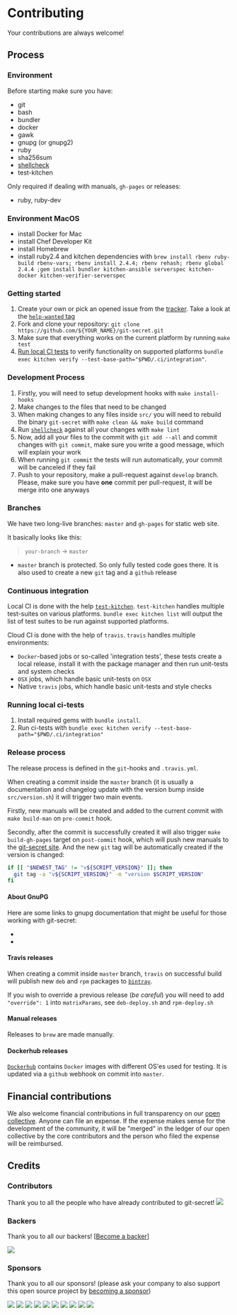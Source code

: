 # Contributing

Your contributions are always welcome!

## Process

### Environment

Before starting make sure you have:

- git
- bash
- bundler
- docker
- gawk
- gnupg (or gnupg2)
- ruby
- sha256sum
- [shellcheck](https://github.com/koalaman/shellcheck)
- test-kitchen

Only required if dealing with manuals, `gh-pages` or releases:

- ruby, ruby-dev

### Environment MacOS

- install Docker for Mac
- install Chef Developer Kit
- install Homebrew
- install ruby2.4 and kitchen dependencies with `brew install rbenv ruby-build rbenv-vars; rbenv install 2.4.4; rbenv rehash; rbenv global 2.4.4 ;gem install bundler kitchen-ansible serverspec kitchen-docker kitchen-verifier-serverspec`

### Getting started

1. Create your own or pick an opened issue from the [tracker][tracker]. Take a look at the [`help-wanted` tag][help-wanted]
2. Fork and clone your repository: `git clone https://github.com/${YOUR_NAME}/git-secret.git`
3. Make sure that everything works on the current platform by running `make test`
4. [Run local CI tests](#running-local-ci-tests) to verify functionality on supported platforms `bundle exec kitchen verify --test-base-path="$PWD/.ci/integration"`.

### Development Process

1. Firstly, you will need to setup development hooks with `make install-hooks`
2. Make changes to the files that need to be changed
3. When making changes to any files inside `src/` you will need to rebuild the binary `git-secret` with `make clean && make build` command
4. Run [`shellcheck`][shellcheck] against all your changes with `make lint`
5. Now, add all your files to the commit with `git add --all` and commit changes with `git commit`, make sure you write a good message, which will explain your work
6. When running `git commit` the tests will run automatically, your commit will be canceled if they fail
7. Push to your repository, make a pull-request against `develop` branch. Please, make sure you have **one** commit per pull-request, it will be merge into one anyways

### Branches

We have two long-live branches: `master` and `gh-pages` for static web site.

It basically looks like this:

> `your-branch` -> `master`

- `master` branch is protected. So only fully tested code goes there. It is also used to create a new `git` tag and a `github` release

### Continuous integration

Local CI is done with the help [`test-kitchen`](http://kitchen.ci/). `test-kitchen` handles multiple test-suites on various platforms.
`bundle exec kitchen list` will output the list of test suites to be run against supported platforms.

Cloud CI is done with the help of `travis`. `travis` handles multiple environments:

- `Docker`-based jobs or so-called 'integration tests', these tests create a local release, install it with the package manager and then run unit-tests and system checks
- `OSX` jobs, which handle basic unit-tests on `OSX`
- Native `travis` jobs, which handle basic unit-tests and style checks

### Running local ci-tests

1. Install required gems with `bundle install`.
2. Run ci-tests with `bundle exec kitchen verify --test-base-path="$PWD/.ci/integration"`

### Release process

The release process is defined in the `git`-hooks and `.travis.yml`.

When creating a commit inside the `master` branch (it is usually a documentation and changelog update with the version bump inside `src/version.sh`) it will trigger two main events.

Firstly, new manuals will be created and added to the current commit with `make build-man` on `pre-commit` hook.

Secondly, after the commit is successfully created it will also trigger `make build-gh-pages` target on `post-commit` hook, which will push new manuals to the [git-secret site][git-secret-site]. And the new `git` tag will be automatically created if the version is changed:

```bash
if [[ "$NEWEST_TAG" != "v${SCRIPT_VERSION}" ]]; then
  git tag -a "v${SCRIPT_VERSION}" -m "version $SCRIPT_VERSION"
fi
```

#### About GnuPG

Here are some links to gnupg documentation that might be useful for those working with git-secret:

- [GnuPG PDF Documentation]: <https://www.gnupg.org/documentation/manuals/gnupg.pdf>
- [GnuPG doc/DETAILS File]: <https://git.gnupg.org/cgi-bin/gitweb.cgi?p=gnupg.git;a=blob;f=doc/DETAILS>

#### Travis releases

When creating a commit inside `master` branch, `travis` on successful build will publish new `deb` and `rpm` packages to [`bintray`][bintray].

If you wish to override a previous release (*be careful*) you will need to add `"override": 1` into `matrixParams`, see `deb-deploy.sh` and `rpm-deploy.sh`

#### Manual releases

Releases to `brew` are made manually.

#### Dockerhub releases

[`Dockerhub`][Dockerhub] contains `Docker` images with different OS'es used for testing. It is updated via a `github` webhook on commit into `master`.

[tracker]: https://github.com/sobolevn/git-secret/issues
[help-wanted]: https://github.com/sobolevn/git-secret/issues?q=is%3Aissue+is%3Aopen+label%3A%22help+wanted%22
[shellcheck]: https://github.com/koalaman/shellcheck
[git-secret-site]: http://git-secret.io
[bintray]: https://bintray.com/sobolevn
[Dockerhub]: https://hub.docker.com/r/sobolevn/git-secret/


## Financial contributions

We also welcome financial contributions in full transparency on our [open collective](https://opencollective.com/git-secret).
Anyone can file an expense. If the expense makes sense for the development of the community, it will be "merged" in the ledger of our open collective by the core contributors and the person who filed the expense will be reimbursed.


## Credits


### Contributors

Thank you to all the people who have already contributed to git-secret!
<a href="graphs/contributors"><img src="https://opencollective.com/git-secret/contributors.svg?width=890" /></a>


### Backers

Thank you to all our backers! [[Become a backer](https://opencollective.com/git-secret#backer)]

<a href="https://opencollective.com/git-secret#backers" target="_blank"><img src="https://opencollective.com/git-secret/backers.svg?width=890"></a>


### Sponsors

Thank you to all our sponsors! (please ask your company to also support this open source project by [becoming a sponsor](https://opencollective.com/git-secret#sponsor))

<a href="https://opencollective.com/git-secret/sponsor/0/website" target="_blank"><img src="https://opencollective.com/git-secret/sponsor/0/avatar.svg"></a>
<a href="https://opencollective.com/git-secret/sponsor/1/website" target="_blank"><img src="https://opencollective.com/git-secret/sponsor/1/avatar.svg"></a>
<a href="https://opencollective.com/git-secret/sponsor/2/website" target="_blank"><img src="https://opencollective.com/git-secret/sponsor/2/avatar.svg"></a>
<a href="https://opencollective.com/git-secret/sponsor/3/website" target="_blank"><img src="https://opencollective.com/git-secret/sponsor/3/avatar.svg"></a>
<a href="https://opencollective.com/git-secret/sponsor/4/website" target="_blank"><img src="https://opencollective.com/git-secret/sponsor/4/avatar.svg"></a>
<a href="https://opencollective.com/git-secret/sponsor/5/website" target="_blank"><img src="https://opencollective.com/git-secret/sponsor/5/avatar.svg"></a>
<a href="https://opencollective.com/git-secret/sponsor/6/website" target="_blank"><img src="https://opencollective.com/git-secret/sponsor/6/avatar.svg"></a>
<a href="https://opencollective.com/git-secret/sponsor/7/website" target="_blank"><img src="https://opencollective.com/git-secret/sponsor/7/avatar.svg"></a>
<a href="https://opencollective.com/git-secret/sponsor/8/website" target="_blank"><img src="https://opencollective.com/git-secret/sponsor/8/avatar.svg"></a>
<a href="https://opencollective.com/git-secret/sponsor/9/website" target="_blank"><img src="https://opencollective.com/git-secret/sponsor/9/avatar.svg"></a>
